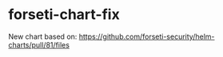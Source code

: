 # forseti-chart-fix
New chart based on:
https://github.com/forseti-security/helm-charts/pull/81/files
